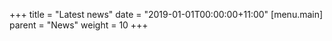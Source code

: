 +++
title = "Latest news"
date = "2019-01-01T00:00:00+11:00"
 [menu.main]
   parent = "News"
   weight = 10
+++

